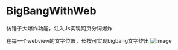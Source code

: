 # BigBangWithWeb
仿锤子大爆炸功能，注入Js实现网页分词爆炸

在每一个webview的文字位置，长按可实现bigbang文字炸出
![image](https://github.com/suniney/BigBangWithWeb/raw/master/image/bigbang.jpg)
